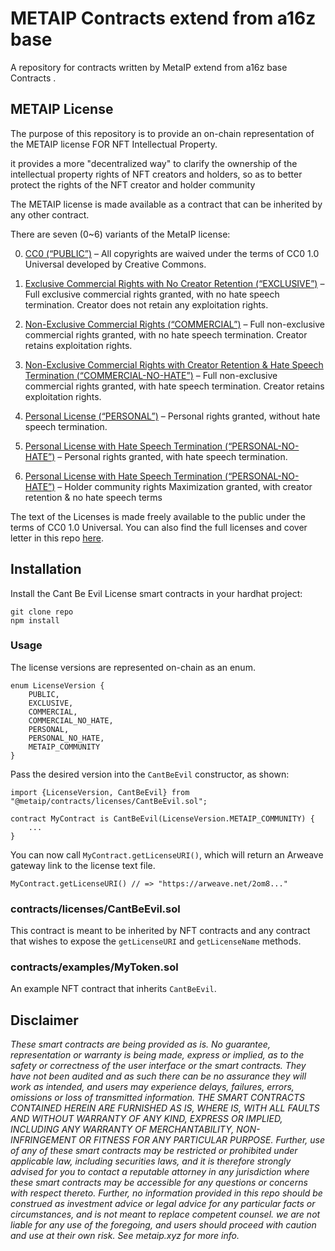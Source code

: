 # METAIP Contracts extend from a16z base

A repository for contracts written by MetaIP extend from a16z base  Contracts .

## METAIP License

The purpose of this repository is to provide an on-chain representation of the METAIP license FOR  NFT Intellectual Property.

it provides a more "decentralized way" to clarify the ownership of the intellectual property rights of NFT creators and holders, so as to better protect the rights of the NFT creator and holder community

The METAIP license is made available as a contract that can be inherited by any other contract.

There are seven (0~6) variants of the MetaIP license:

0.	[CC0 (“PUBLIC”)](https://arweave.net/2om8up8MggA9XZJMgvTeENMJhhV6x5preREexjP-xL4/0) – All copyrights are waived under the terms of CC0 1.0 Universal developed by Creative Commons.
1.	[Exclusive Commercial Rights with No Creator Retention (“EXCLUSIVE”)](https://arweave.net/2om8up8MggA9XZJMgvTeENMJhhV6x5preREexjP-xL4/1) – Full exclusive commercial rights granted, with no hate speech termination.  Creator does not retain any exploitation rights.
2.	[Non-Exclusive Commercial Rights (“COMMERCIAL”)](https://arweave.net/2om8up8MggA9XZJMgvTeENMJhhV6x5preREexjP-xL4/2) – Full non-exclusive commercial rights granted, with no hate speech termination.  Creator retains exploitation rights.
3.	[Non-Exclusive Commercial Rights with Creator Retention & Hate Speech Termination (“COMMERCIAL-NO-HATE”)](https://arweave.net/2om8up8MggA9XZJMgvTeENMJhhV6x5preREexjP-xL4/3) – Full non-exclusive commercial rights granted, with hate speech termination.  Creator retains exploitation rights. 
4.	[Personal License (“PERSONAL”)](https://arweave.net/2om8up8MggA9XZJMgvTeENMJhhV6x5preREexjP-xL4/4) – Personal rights granted, without hate speech termination.
5.	[Personal License with Hate Speech Termination (“PERSONAL-NO-HATE”)](https://arweave.net/2om8up8MggA9XZJMgvTeENMJhhV6x5preREexjP-xL4/5) – Personal rights granted, with hate speech termination.

6.	[Personal License with Hate Speech Termination (“PERSONAL-NO-HATE”)](https://arweave.net/2om8up8MggA9XZJMgvTeENMJhhV6x5preREexjP-xL4/6) – Holder community rights Maximization granted, with creator retention &  no hate speech terms

The text of the Licenses is made freely available to the public under the terms of CC0 1.0 Universal.
You can also find the full licenses and cover letter in this repo [here](/licenses/).

## Installation 
Install the Cant Be Evil License smart contracts in your hardhat project:
```
git clone repo
npm install
```

### Usage

The license versions are represented on-chain as an enum.

```solidity
enum LicenseVersion {
    PUBLIC,
    EXCLUSIVE,
    COMMERCIAL,
    COMMERCIAL_NO_HATE,
    PERSONAL,
    PERSONAL_NO_HATE,
    METAIP_COMMUNITY
}
```

Pass the desired version into the `CantBeEvil` constructor, as shown:

```solidity
import {LicenseVersion, CantBeEvil} from "@metaip/contracts/licenses/CantBeEvil.sol";

contract MyContract is CantBeEvil(LicenseVersion.METAIP_COMMUNITY) {
    ...
}
```

You can now call `MyContract.getLicenseURI()`, which will return an Arweave gateway link to the license text file.

```solidity
MyContract.getLicenseURI() // => "https://arweave.net/2om8..."
```

### contracts/licenses/CantBeEvil.sol
This contract is meant to be inherited by NFT contracts and any contract that wishes to expose the `getLicenseURI` and `getLicenseName` methods.

### contracts/examples/MyToken.sol
An example NFT contract that inherits `CantBeEvil`.


## Disclaimer

_These smart contracts are being provided as is. No guarantee, representation or warranty is being made, express or implied, as to the safety or correctness of the user interface or the smart contracts. They have not been audited and as such there can be no assurance they will work as intended, and users may experience delays, failures, errors, omissions or loss of transmitted information. THE SMART CONTRACTS CONTAINED HEREIN ARE FURNISHED AS IS, WHERE IS, WITH ALL FAULTS AND WITHOUT WARRANTY OF ANY KIND, EXPRESS OR IMPLIED, INCLUDING ANY WARRANTY OF MERCHANTABILITY, NON- INFRINGEMENT OR FITNESS FOR ANY PARTICULAR PURPOSE. Further, use of any of these smart contracts may be restricted or prohibited under applicable law, including securities laws, and it is therefore strongly advised for you to contact a reputable attorney in any jurisdiction where these smart contracts may be accessible for any questions or concerns with respect thereto. Further, no information provided in this repo should be construed as investment advice or legal advice for any particular facts or circumstances, and is not meant to replace competent counsel. we are not liable for any use of the foregoing, and users should proceed with caution and use at their own risk. See metaip.xyz for more info._
